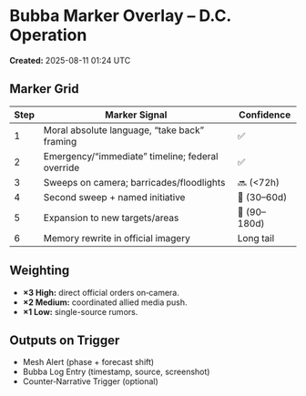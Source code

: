 # Bubba Marker Overlay – D.C. Operation
**Created:** 2025-08-11 01:24 UTC

## Marker Grid
| Step | Marker Signal | Confidence |
|---|---|---|
| 1 | Moral absolute language, “take back” framing | ✅ |
| 2 | Emergency/“immediate” timeline; federal override | ✅ |
| 3 | Sweeps on camera; barricades/floodlights | 🔜 (<72h) |
| 4 | Second sweep + named initiative | 🔮 (30–60d) |
| 5 | Expansion to new targets/areas | 🔮 (90–180d) |
| 6 | Memory rewrite in official imagery | Long tail |

## Weighting
- **×3 High:** direct official orders on‑camera.  
- **×2 Medium:** coordinated allied media push.  
- **×1 Low:** single-source rumors.

## Outputs on Trigger
- Mesh Alert (phase + forecast shift)  
- Bubba Log Entry (timestamp, source, screenshot)  
- Counter‑Narrative Trigger (optional)  
